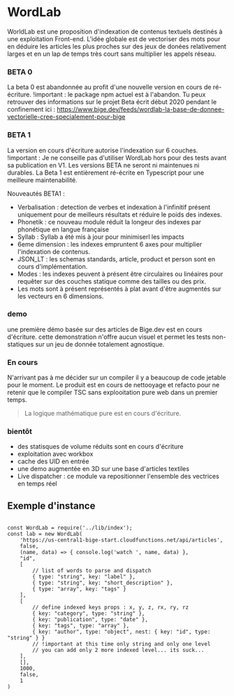 # WordLab

WorldLab est une proposition d'indexation de contenus textuels destinés à une exploitation Front-end.
L'idée globale est de vectoriser des mots pour en déduire les articles les plus proches sur des jeux de donées relativement larges et en un lap de temps très court sans multiplier les appels réseau.

### BETA 0

La beta 0 est abandonnée au profit d'une nouvelle version en cours de ré-écriture.
!important : le package npm actuel est à l'abandon.
Tu peux retrouver des informations sur le projet Beta écrit début 2020 pendant le confinement ici :
https://www.bige.dev/feeds/wordlab-la-base-de-donnee-vectorielle-cree-specialement-pour-bige

### BETA 1

La version en cours d'écriture autorise l'indexation sur 6 couches.
!important : Je ne conseille pas d'utiliser WordLab hors pour des tests avant sa publication en V1.
Les versions BETA ne seront ni maintenues ni durables.
La Beta 1 est entièrement ré-écrite en Typescript pour une meilleure maintenabilité.

Nouveautés BETA1 :

- Verbalisation : detection de verbes et indexation à l'infinitif présent uniquement pour de meilleurs résultats et réduire le poids des indexes.
- Phonetik : ce nouveau module réduit la longeur des indexes par phonétique en langue française
- Syllab : Syllab a été mis à jour pour minimiserl les impacts
- 6eme dimension : les indexes empruntent 6 axes pour multiplier l'indexation de contenus.
- JSON_LT : les schemas standards, article, product et person sont en cours d'implémentation.
- Modes : les indexes peuvent à présent être circulaires ou linéaires pour requêter sur des couches statique comme des tailles ou des prix.
- Les mots sont à présent représentés à plat avant d'être augmentés sur les vecteurs en 6 dimensions.

### demo

une première démo basée sur des articles de Bige.dev  est en cours d'écriture.
cette demonstration n'offre aucun visuel et permet les tests non-statiques sur un jeu de donnée totalement agnostique.

### En cours

N'arrivant pas à me décider sur un compiler il y a beaucoup de code jetable pour le moment.
Le produit est en cours de nettooyage et refacto pour ne retenir que le compiler TSC sans explooitation pure web dans un premier temps.

> La logique mathématique pure est en cours d'écriture.

### bientôt

- des statisques de volume réduits sont en cours d'écriture
- exploitation avec workbox
- cache des UID en entrée
- une demo augmentée en 3D sur une base d'articles textiles
- Live dispatcher : ce module va repositionner l'ensemble des vectrices en temps réel


## Exemple d'instance

```

const WordLab = require('../lib/index');
const lab = new WordLab(
    'https://us-central1-bige-start.cloudfunctions.net/api/articles',
    false,
    (name, data) => { console.log('watch ', name, data) },
    "id",
    [
        // list of words to parse and dispatch
        { type: "string", key: "label" },
        { type: "string", key: "short_description" },
        { type: "array", key: "tags" }
    ],
    [
        // define indexed keys props : x, y, z, rx, ry, rz
        { key: "category", type: "string" },
        { key: "publication", type: "date" },
        { key: "tags", type: "array" },
        { key: "author", type: "object", nest: { key: "id", type: "string" } }
        // !important at this time only string and only one level
        // you can add only 2 more indexed level... its suck...
    ],
    [],
    1000,
    false,
    1
)

```